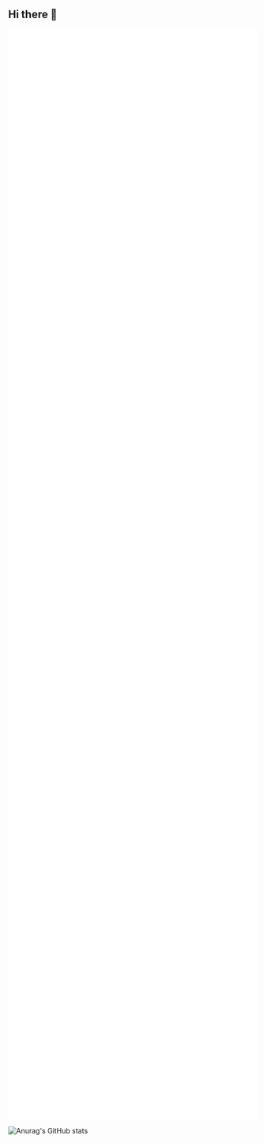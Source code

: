 ## Hi there 👋
<img align="center" src="/github-metrics.svg" alt="Metrics" width="550" />

![Anurag's GitHub stats](https://github-readme-stats.vercel.app/api?username=butlanys&show_icons=true&theme=tokyonight)

<!--
**butlanys/butlanys** is a ✨ _special_ ✨ repository because its `README.md` (this file) appears on your GitHub profile.

Here are some ideas to get you started:

- 🔭 I’m currently working on ...
- 🌱 I’m currently learning ...
- 👯 I’m looking to collaborate on ...
- 🤔 I’m looking for help with ...
- 💬 Ask me about ...
- 📫 How to reach me: ...
- 😄 Pronouns: ...
- ⚡ Fun fact: ...
-->
